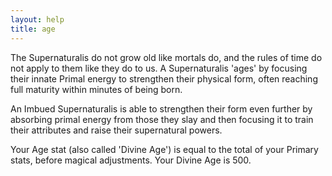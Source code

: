 ```yaml
---
layout: help
title: age
---
```


The Supernaturalis do not grow old like mortals do, and the rules of time do 
not apply to them like they do to us.  A Supernaturalis 'ages' by focusing 
their innate Primal energy to strengthen their physical form, often reaching 
full maturity within minutes of being born.

An Imbued Supernaturalis is able to strengthen their form even further by 
absorbing primal energy from those they slay and then focusing it to train 
their attributes and raise their supernatural powers.

Your Age stat (also called 'Divine Age') is equal to the total of your Primary
stats, before magical adjustments.  Your Divine Age is 500.
